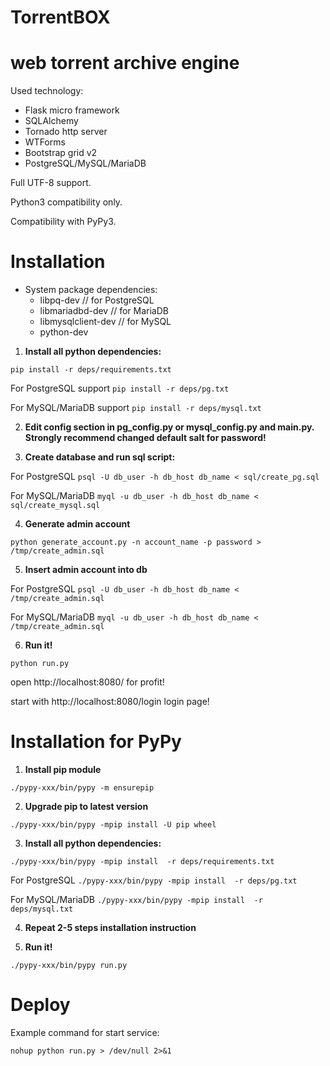 # TorrentBOX

# web torrent archive engine

Used technology:

* Flask micro framework
* SQLAlchemy
* Tornado http server
* WTForms
* Bootstrap grid v2
* PostgreSQL/MySQL/MariaDB

Full UTF-8 support.

Python3 compatibility only.

Compatibility with PyPy3.


# Installation

* System package dependencies:
  - libpq-dev  // for PostgreSQL
  - libmariadbd-dev // for MariaDB
  - libmysqlclient-dev // for MySQL
  - python-dev    

1. **Install all python dependencies:**

```pip install -r deps/requirements.txt```

For PostgreSQL support
```pip install -r deps/pg.txt```


For MySQL/MariaDB support
```pip install -r deps/mysql.txt```

2. **Edit config section in pg_config.py or mysql_config.py and main.py. Strongly recommend changed default salt for password!**

3. **Create database and run sql script:**

 For PostgreSQL ```psql -U db_user -h db_host db_name < sql/create_pg.sql```
 
 For MySQL/MariaDB ```myql -u db_user -h db_host db_name < sql/create_mysql.sql```

4. **Generate admin account**

 ```python generate_account.py -n account_name -p password > /tmp/create_admin.sql```

5. **Insert admin account into db**

 For PostgreSQL ```psql -U db_user -h db_host db_name < /tmp/create_admin.sql```
 
 For MySQL/MariaDB ```myql -u db_user -h db_host db_name < /tmp/create_admin.sql```

6. **Run it!**

 ```python run.py```
 
 open http://localhost:8080/ for profit!
 
 start with http://localhost:8080/login login page!


# Installation for PyPy

1. **Install pip module**

```./pypy-xxx/bin/pypy -m ensurepip```

2. **Upgrade pip to latest version**

```./pypy-xxx/bin/pypy -mpip install -U pip wheel```

3. **Install all python dependencies:**

```./pypy-xxx/bin/pypy -mpip install  -r deps/requirements.txt```

For PostgreSQL ```./pypy-xxx/bin/pypy -mpip install  -r deps/pg.txt```

For MySQL/MariaDB ```./pypy-xxx/bin/pypy -mpip install  -r deps/mysql.txt```

4. **Repeat 2-5 steps installation instruction**

5. **Run it!**

```./pypy-xxx/bin/pypy run.py```

# Deploy

Example command for start service:

```nohup python run.py > /dev/null 2>&1```

